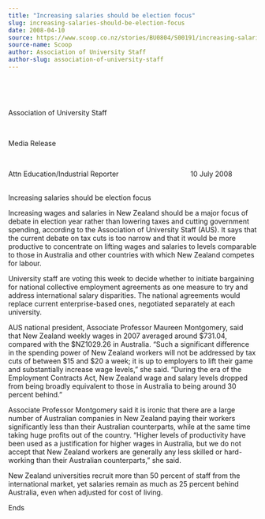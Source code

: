 ```yaml
---
title: "Increasing salaries should be election focus"
slug: increasing-salaries-should-be-election-focus
date: 2008-04-10
source: https://www.scoop.co.nz/stories/BU0804/S00191/increasing-salaries-should-be-election-focus.htm
source-name: Scoop
author: Association of University Staff
author-slug: association-of-university-staff
---
```


<p>&nbsp;&nbsp;&nbsp;&nbsp;&nbsp;&nbsp;&nbsp;</p>

<p>&nbsp;</p>

<p>Association of University
Staff</p>

<p>&nbsp;</p>

<p>Media Release</p>

<p>&nbsp;</p>

<p>Attn Education/Industrial
Reporter&nbsp;&nbsp;&nbsp;&nbsp;&nbsp;&nbsp;&nbsp;&nbsp;&nbsp;&nbsp;&nbsp;&nbsp;&nbsp;&nbsp;&nbsp;&nbsp;&nbsp;&nbsp;&nbsp;&nbsp;&nbsp;&nbsp;&nbsp;&nbsp;&nbsp;&nbsp;&nbsp;&nbsp;&nbsp;&nbsp;
&nbsp;&nbsp;&nbsp;&nbsp;&nbsp;&nbsp;10 July 2008</p>

<p><br>Increasing salaries should be
election focus</p>

<p>Increasing wages and salaries in New
Zealand should be a major focus of debate in election year
rather than lowering taxes and cutting government spending,
according to the Association of University Staff (AUS). It
says that the current debate on tax cuts is too narrow and
that it would be more productive to concentrate on lifting
wages and salaries to levels comparable to those in
Australia and other countries with which New Zealand
competes for labour.</p>

<p>University staff are voting this week
to decide whether to initiate bargaining for national
collective employment agreements as one measure to try and
address international salary disparities. The national
agreements would replace current enterprise-based ones,
negotiated separately at each university.</p>

<p>AUS national
president, Associate Professor Maureen Montgomery, said that
New Zealand weekly wages in 2007 averaged around $731.04,
compared with the $NZ1029.26 in Australia. “Such a
significant difference in the spending power of New Zealand
workers will not be addressed by tax cuts of between $15 and
$20 a week; it is up to employers to lift their game and
substantially increase wage levels,” she said. “During
the era of the Employment Contracts Act, New Zealand wage
and salary levels dropped from being broadly equivalent to
those in Australia to being around 30 percent
behind.”<p>
<p>Associate Professor Montgomery said it is
ironic that there are a large number of Australian companies
in New Zealand paying their workers significantly less than
their Australian counterparts, while at the same time taking
huge profits out of the country. “Higher levels of
productivity have been used as a justification for higher
wages in Australia, but we do not accept that New Zealand
workers are generally any less skilled or hard-working than
their Australian counterparts,” she said.</p>

<p>New Zealand
universities recruit more than 50 percent of staff from the
international market, yet salaries remain as much as 25
percent behind Australia, even when adjusted for cost of
living.</p>

<p>Ends</p>



<p><br>&nbsp;</p>

<p>&nbsp;</p>

<p>&nbsp;<p>
         